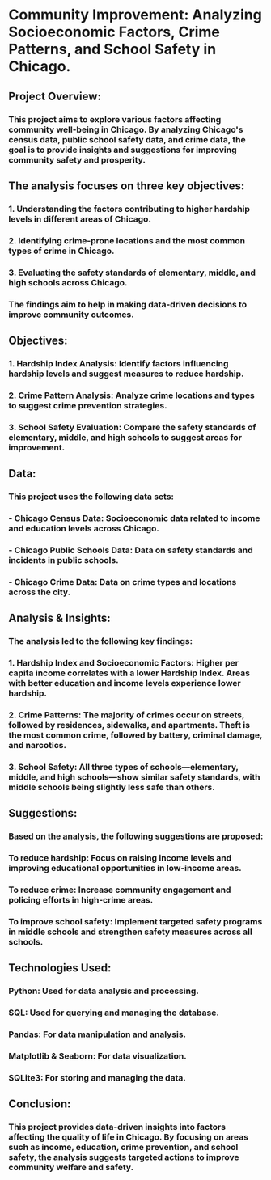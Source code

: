 # **Community Improvement: Analyzing Socioeconomic Factors, Crime Patterns, and School Safety in Chicago.**


## **Project Overview:**
### This project aims to explore various factors affecting community well-being in Chicago. By analyzing Chicago's census data, public school safety data, and crime data, the goal is to provide insights and suggestions for improving community safety and prosperity.


## **The analysis focuses on three key objectives:**
### 1. Understanding the factors contributing to higher hardship levels in different areas of Chicago.
### 2. Identifying crime-prone locations and the most common types of crime in Chicago.
### 3. Evaluating the safety standards of elementary, middle, and high schools across Chicago.


### The findings aim to help in making data-driven decisions to improve community outcomes.


## **Objectives:**
### 1. **Hardship Index Analysis:** Identify factors influencing hardship levels and suggest measures to reduce hardship.
### 2. **Crime Pattern Analysis:** Analyze crime locations and types to suggest crime prevention strategies.
### 3. **School Safety Evaluation:** Compare the safety standards of elementary, middle, and high schools to suggest areas for improvement.


## **Data:**
### This project uses the following data sets:
### - **Chicago Census Data:** Socioeconomic data related to income and education levels across Chicago.
### - **Chicago Public Schools Data:** Data on safety standards and incidents in public schools.
### - **Chicago Crime Data:** Data on crime types and locations across the city.


## **Analysis & Insights:**
### The analysis led to the following key findings:
### 1. **Hardship Index and Socioeconomic Factors:** Higher per capita income correlates with a lower Hardship Index. Areas with better education and income levels experience lower hardship.
### 2. **Crime Patterns:** The majority of crimes occur on streets, followed by residences, sidewalks, and apartments. Theft is the most common crime, followed by battery, criminal damage, and narcotics.
### 3. **School Safety:** All three types of schools—elementary, middle, and high schools—show similar safety standards, with middle schools being slightly less safe than others.


## **Suggestions:**
### Based on the analysis, the following suggestions are proposed:
### **To reduce hardship:** Focus on raising income levels and improving educational opportunities in low-income areas.
### **To reduce crime:** Increase community engagement and policing efforts in high-crime areas.
### **To improve school safety:** Implement targeted safety programs in middle schools and strengthen safety measures across all schools.


## **Technologies Used:**
### **Python:** Used for data analysis and processing.
### **SQL:** Used for querying and managing the database.
### **Pandas:** For data manipulation and analysis.
### **Matplotlib & Seaborn:** For data visualization.
### **SQLite3:** For storing and managing the data.


## **Conclusion:**
### This project provides data-driven insights into factors affecting the quality of life in Chicago. By focusing on areas such as income, education, crime prevention, and school safety, the analysis suggests targeted actions to improve community welfare and safety.
